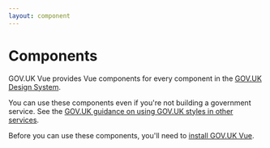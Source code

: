 ```yaml
---
layout: component
---
```


# Components

GOV.UK Vue provides Vue components for every component in the [GOV.UK Design System](https://design-system.service.gov.uk/components/).

You can use these components even if you're not building a government service. See the 
[GOV.UK guidance on using GOV.UK styles in other services](https://www.gov.uk/service-manual/design/making-your-service-look-like-govuk#if-your-service-isnt-on-govuk).

Before you can use these components, you'll need to [install GOV.UK Vue](/get-started/installing-govuk-vue).